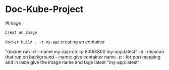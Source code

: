 # Doc-Kube-Project

#Image

    Creat an Image
    
``
docker build . -t my-app
``
creating an container

"docker run -d --name my-app-ctr -p 8000:800 my-app:latest"
  -d : deamon that run on background
  --name: give container name
  -p : for port mapping 
  and in laste give the image name and tage latest "my-app:latest"
